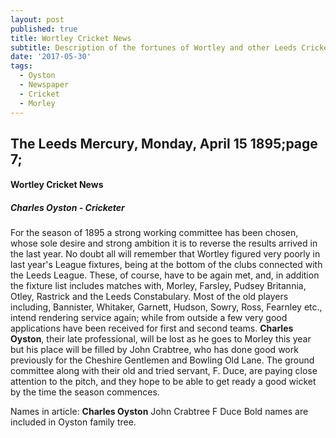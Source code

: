 ```yaml
---
layout: post
published: true
title: Wortley Cricket News
subtitle: Description of the fortunes of Wortley and other Leeds Cricket Clubs
date: '2017-05-30'
tags:
  - Oyston
  - Newspaper
  - Cricket
  - Morley
---
```

## The Leeds Mercury, Monday, April 15 1895;page 7; 
#### Wortley Cricket News
##### Charles Oyston - Cricketer

For the season of 1895 a strong working committee has been chosen, whose sole desire and strong ambition it is to reverse the results arrived in the last year.  No doubt all will remember that Wortley figured very poorly in last year's League fixtures, being at the bottom of the clubs connected with the Leeds League.  These, of course, have to be again met, and, in addition the fixture list includes matches with, Morley, Farsley, Pudsey Britannia, Otley, Rastrick and the Leeds Constabulary. Most of the old players including, Bannister, Whitaker, Garnett, Hudson, Sowry, Ross, Fearnley etc., intend rendering service again; while from outside a few very good applications have been received for first and second teams. **Charles Oyston**, their late professional, will be lost as he goes to Morley this year but his place will be filled by John Crabtree, who has done good work previously for the Cheshire Gentlemen and Bowling Old Lane.  The ground committee along with their old and tried servant, F. Duce, are paying close attention to the pitch, and they hope to be able to get ready a good wicket by the time the season commences.

Names in article: 
**Charles Oyston**
John Crabtree
F Duce
Bold names are included in Oyston family tree.
